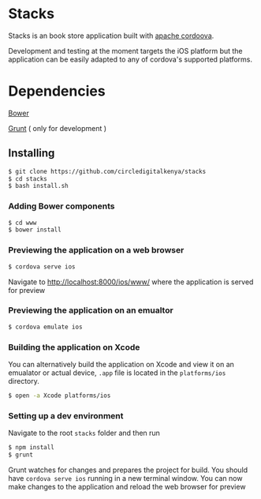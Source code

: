 Stacks
==========================

Stacks is an book store application built with [apache cordoova](http://cordova.apache.org/docs/en/3.3.0).

Development and testing at the moment targets the iOS platform but the application can be easily adapted 
to any of cordova's supported platforms.


# Dependencies

[Bower](http://bower.io)

[Grunt](http://gruntjs.com) ( only for development )


## Installing

````bash
$ git clone https://github.com/circledigitalkenya/stacks
$ cd stacks
$ bash install.sh
````

### Adding Bower components

```bash
$ cd www
$ bower install
```


### Previewing the application on a web browser

```bash
$ cordova serve ios
```

Navigate to [http://localhost:8000/ios/www/]() where the application is served for preview

### Previewing the application on an emualtor

```bash
$ cordova emulate ios
```

### Building the application on Xcode

You can alternatively build the application on Xcode and view it on an emualator or actual device, `.app` file is located
in the `platforms/ios` directory.

```bash
$ open -a Xcode platforms/ios
```

### Setting up a dev environment

Navigate to the root `stacks` folder and then run

```bash
$ npm install 
$ grunt
```
Grunt watches for changes and prepares the project for build. 
You should have `cordova serve ios` running in a new terminal window. 
You can now make changes to the application and reload the web browser for preview

